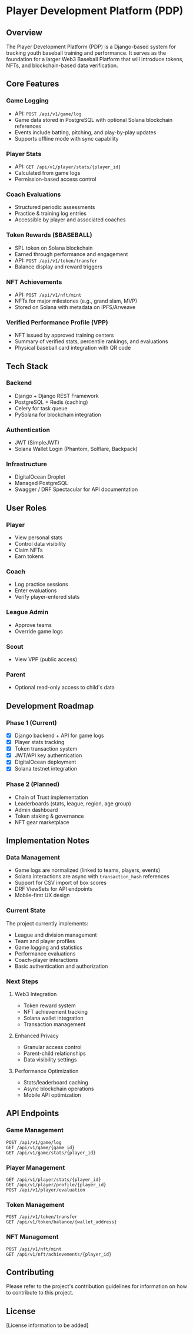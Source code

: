 # Player Development Platform (PDP)

## Overview

The Player Development Platform (PDP) is a Django-based system for tracking youth baseball training and performance. It serves as the foundation for a larger Web3 Baseball Platform that will introduce tokens, NFTs, and blockchain-based data verification.

## Core Features

### Game Logging

- API: `POST /api/v1/game/log`
- Game data stored in PostgreSQL with optional Solana blockchain references
- Events include batting, pitching, and play-by-play updates
- Supports offline mode with sync capability

### Player Stats

- API: `GET /api/v1/player/stats/{player_id}`
- Calculated from game logs
- Permission-based access control

### Coach Evaluations

- Structured periodic assessments
- Practice & training log entries
- Accessible by player and associated coaches

### Token Rewards ($BASEBALL)

- SPL token on Solana blockchain
- Earned through performance and engagement
- API: `POST /api/v1/token/transfer`
- Balance display and reward triggers

### NFT Achievements

- API: `POST /api/v1/nft/mint`
- NFTs for major milestones (e.g., grand slam, MVP)
- Stored on Solana with metadata on IPFS/Arweave

### Verified Performance Profile (VPP)

- NFT issued by approved training centers
- Summary of verified stats, percentile rankings, and evaluations
- Physical baseball card integration with QR code

## Tech Stack

### Backend

- Django + Django REST Framework
- PostgreSQL + Redis (caching)
- Celery for task queue
- PySolana for blockchain integration

### Authentication

- JWT (SimpleJWT)
- Solana Wallet Login (Phantom, Solflare, Backpack)

### Infrastructure

- DigitalOcean Droplet
- Managed PostgreSQL
- Swagger / DRF Spectacular for API documentation

## User Roles

### Player

- View personal stats
- Control data visibility
- Claim NFTs
- Earn tokens

### Coach

- Log practice sessions
- Enter evaluations
- Verify player-entered stats

### League Admin

- Approve teams
- Override game logs

### Scout

- View VPP (public access)

### Parent

- Optional read-only access to child's data

## Development Roadmap

### Phase 1 (Current)

- [x] Django backend + API for game logs
- [x] Player stats tracking
- [x] Token transaction system
- [x] JWT/API key authentication
- [x] DigitalOcean deployment
- [x] Solana testnet integration

### Phase 2 (Planned)

- Chain of Trust implementation
- Leaderboards (stats, league, region, age group)
- Admin dashboard
- Token staking & governance
- NFT gear marketplace

## Implementation Notes

### Data Management

- Game logs are normalized (linked to teams, players, events)
- Solana interactions are async with `transaction_hash` references
- Support for CSV import of box scores
- DRF ViewSets for API endpoints
- Mobile-first UX design

### Current State

The project currently implements:

- League and division management
- Team and player profiles
- Game logging and statistics
- Performance evaluations
- Coach-player interactions
- Basic authentication and authorization

### Next Steps

1. Web3 Integration

   - Token reward system
   - NFT achievement tracking
   - Solana wallet integration
   - Transaction management

2. Enhanced Privacy

   - Granular access control
   - Parent-child relationships
   - Data visibility settings

3. Performance Optimization
   - Stats/leaderboard caching
   - Async blockchain operations
   - Mobile API optimization

## API Endpoints

### Game Management

```
POST /api/v1/game/log
GET /api/v1/game/{game_id}
GET /api/v1/game/stats/{player_id}
```

### Player Management

```
GET /api/v1/player/stats/{player_id}
GET /api/v1/player/profile/{player_id}
POST /api/v1/player/evaluation
```

### Token Management

```
POST /api/v1/token/transfer
GET /api/v1/token/balance/{wallet_address}
```

### NFT Management

```
POST /api/v1/nft/mint
GET /api/v1/nft/achievements/{player_id}
```

## Contributing

Please refer to the project's contribution guidelines for information on how to contribute to this project.

## License

[License information to be added]
